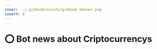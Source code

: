 ```yaml
---
cover: ../.gitbook/assets/gitbook banner.png
coverY: 0
---
```


# ⭕ Bot news about Criptocurrencys

